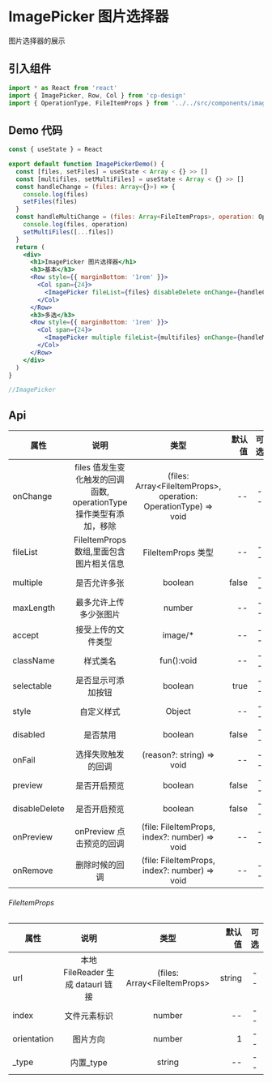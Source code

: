 # ImagePicker 图片选择器

图片选择器的展示

## 引入组件

```jsx
import * as React from 'react'
import { ImagePicker, Row, Col } from 'cp-design'
import { OperationType, FileItemProps } from '../../src/components/image-picker/interface'
```

## Demo 代码

```jsx
const { useState } = React

export default function ImagePickerDemo() {
  const [files, setFiles] = useState < Array < {} >> []
  const [multifiles, setMultiFiles] = useState < Array < {} >> []
  const handleChange = (files: Array<{}>) => {
    console.log(files)
    setFiles(files)
  }
  const handleMultiChange = (files: Array<FileItemProps>, operation: OperationType) => {
    console.log(files, operation)
    setMultiFiles([...files])
  }
  return (
    <div>
      <h1>ImagePicker 图片选择器</h1>
      <h3>基本</h3>
      <Row style={{ marginBottom: '1rem' }}>
        <Col span={24}>
          <ImagePicker fileList={files} disableDelete onChange={handleChange} preview />
        </Col>
      </Row>
      <h3>多选</h3>
      <Row style={{ marginBottom: '1rem' }}>
        <Col span={24}>
          <ImagePicker multiple fileList={multifiles} onChange={handleMultiChange} preview />
        </Col>
      </Row>
    </div>
  )
}

//ImagePicker
```

## Api

| 属性          |                                说明                                |                               类型                               | 默认值 | 可选 |
| ------------- | :----------------------------------------------------------------: | :--------------------------------------------------------------: | -----: | :--: |
| onChange      | files 值发生变化触发的回调函数, operationType 操作类型有添加，移除 | (files: Array\<FileItemProps>, operation: OperationType) => void |     -- |  --  |
| fileList      |              FileItemProps 数组,里面包含图片相关信息               |                        FileItemProps 类型                        |     -- |  --  |
| multiple      |                            是否允许多张                            |                             boolean                              |  false |  --  |
| maxLength     |                       最多允许上传多少张图片                       |                              number                              |     -- |  --  |
| accept        |                         接受上传的文件类型                         |                             image/\*                             |     -- |  --  |
| className     |                              样式类名                              |                            fun():void                            |     -- |  --  |
| selectable    |                         是否显示可添加按钮                         |                             boolean                              |   true |  --  |
| style         |                             自定义样式                             |                              Object                              |     -- |  --  |
| disabled      |                              是否禁用                              |                             boolean                              |  false |  --  |
| onFail        |                         选择失败触发的回调                         |                    (reason?: string) => void                     |     -- |  --  |
| preview       |                            是否开启预览                            |                             boolean                              |  false |  --  |
| disableDelete |                            是否开启预览                            |                             boolean                              |  false |  --  |
| onPreview     |                      onPreview 点击预览的回调                      |          (file: FileItemProps, index?: number) => void           |     -- |  --  |
| onRemove      |                           删除时候的回调                           |          (file: FileItemProps, index?: number) => void           |     -- |  --  |

###### FileItemProps

| 属性        |               说明                |             类型              | 默认值 | 可选 |
| ----------- | :-------------------------------: | :---------------------------: | -----: | :--: |
| url         | 本地 FileReader 生成 dataurl 链接 | (files: Array\<FileItemProps> | string |  --  | -- |
| index       |           文件元素标识            |            number             |     -- |  --  |
| orientation |             图片方向              |            number             |      1 |  --  |
| \_type      |            内置\_type             |            string             |     -- |  --  |
